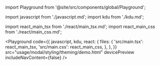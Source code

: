 import Playground from '@site/src/components/global/Playground';

import javascript from './javascript.md';
import kdu from './kdu.md';

import react_main_tsx from './react/main_tsx.md';
import react_main_css from './react/main_css.md';

<Playground
  code={{
    javascript,
    kdu,
    react: {
      files: {
        'src/main.tsx': react_main_tsx,
        'src/main.css': react_main_css,
      },
    },
  }}
  src="usage/modal/styling/theming/demo.html"
  devicePreview
  includeNavContent={false}
/>
